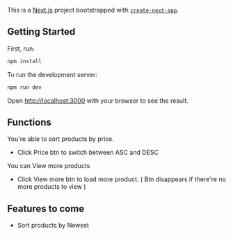 This is a [Next.js](https://nextjs.org/) project bootstrapped with [`create-next-app`](https://github.com/vercel/next.js/tree/canary/packages/create-next-app).

## Getting Started

First, run:

```bash
npm install
```

To run the development server:

```bash
npm run dev
```

Open [http://localhost:3000](http://localhost:3000) with your browser to see the result.

## Functions

You're able to sort products by price.

-   Click Price btn to switch between ASC and DESC

You can View more products

-   Click View more btn to load more product. ( Btn disappears if there're no more products to view )

## Features to come

-   Sort products by Newest

